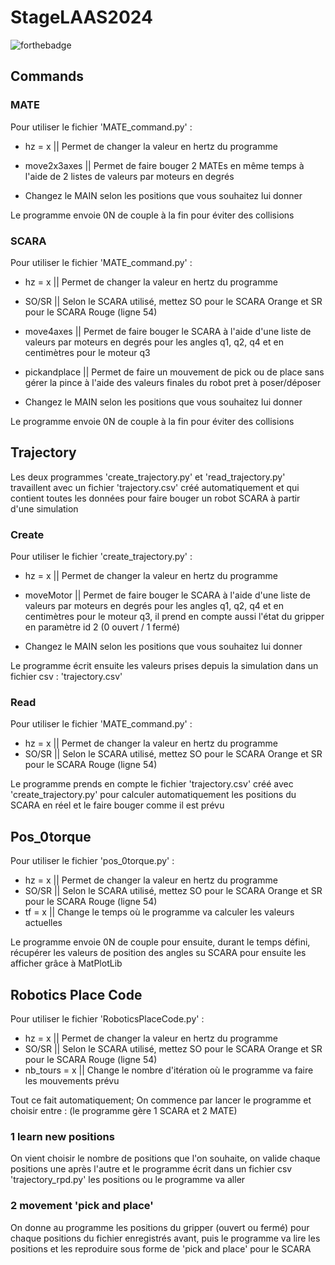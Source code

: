 # StageLAAS2024
![forthebadge](https://forthebadge.com/images/badges/made-with-python.svg)

## Commands
### MATE
Pour utiliser le fichier 'MATE_command.py' :
- hz = x || Permet de changer la valeur en hertz du programme
- move2x3axes || Permet de faire bouger 2 MATEs en même temps à l'aide de 2 listes de valeurs par moteurs en degrés

- Changez le MAIN selon les positions que vous souhaitez lui donner

Le programme envoie 0N de couple à la fin pour éviter des collisions

### SCARA
Pour utiliser le fichier 'MATE_command.py' :
- hz = x || Permet de changer la valeur en hertz du programme
- SO/SR || Selon le SCARA utilisé, mettez SO pour le SCARA Orange et SR pour le SCARA Rouge (ligne 54)
- move4axes || Permet de faire bouger le SCARA  à l'aide d'une liste de valeurs par moteurs en degrés pour les angles q1, q2, q4 et en centimètres pour le moteur q3
- pickandplace || Permet de faire un mouvement de pick ou de place sans gérer la pince à l'aide des valeurs finales du robot pret à poser/déposer

- Changez le MAIN selon les positions que vous souhaitez lui donner

Le programme envoie 0N de couple à la fin pour éviter des collisions

## Trajectory
Les deux programmes 'create_trajectory.py' et 'read_trajectory.py' travaillent avec un fichier 'trajectory.csv' créé automatiquement et qui contient toutes les données pour faire bouger un robot SCARA à partir d'une simulation
### Create
Pour utiliser le fichier 'create_trajectory.py' :
- hz = x || Permet de changer la valeur en hertz du programme
- moveMotor || Permet de faire bouger le SCARA  à l'aide d'une liste de valeurs par moteurs en degrés pour les angles q1, q2, q4 et en centimètres pour le moteur q3, il prend en compte aussi l'état du gripper en paramètre id 2 (0 ouvert / 1 fermé)

- Changez le MAIN selon les positions que vous souhaitez lui donner

Le programme écrit ensuite les valeurs prises depuis la simulation dans un fichier csv : 'trajectory.csv'

### Read
Pour utiliser le fichier 'MATE_command.py' :
- hz = x || Permet de changer la valeur en hertz du programme
- SO/SR || Selon le SCARA utilisé, mettez SO pour le SCARA Orange et SR pour le SCARA Rouge (ligne 54)

Le programme prends en compte le fichier 'trajectory.csv' créé avec 'create_trajectory.py' pour calculer automatiquement les positions du SCARA en réel et le faire bouger comme il est prévu

## Pos_0torque
Pour utiliser le fichier 'pos_0torque.py' :
- hz = x || Permet de changer la valeur en hertz du programme
- SO/SR || Selon le SCARA utilisé, mettez SO pour le SCARA Orange et SR pour le SCARA Rouge (ligne 54)
- tf = x || Change le temps où le programme va calculer les valeurs actuelles

Le programme envoie 0N de couple pour ensuite, durant le temps défini, récupérer les valeurs de position des angles su SCARA pour ensuite les afficher grâce à MatPlotLib

## Robotics Place Code
Pour utiliser le fichier 'RoboticsPlaceCode.py' :
- hz = x || Permet de changer la valeur en hertz du programme
- SO/SR || Selon le SCARA utilisé, mettez SO pour le SCARA Orange et SR pour le SCARA Rouge (ligne 54)
- nb_tours = x || Change le nombre d'itération où le programme va faire les mouvements prévu

Tout ce fait automatiquement;
On commence par lancer le programme et choisir entre :
(le programme gère 1 SCARA et 2 MATE)
### 1 learn new positions
On vient choisir le nombre de positions que l'on souhaite, on valide chaque positions une après l'autre et le programme écrit dans un fichier csv 'trajectory_rpd.py' les positions ou le programme va aller

### 2 movement 'pick and place'
On donne au programme les positions du gripper (ouvert ou fermé) pour chaque positions du fichier enregistrés avant, puis le programme va lire les positions et les reproduire sous forme de 'pick and place' pour le SCARA

